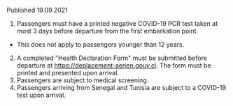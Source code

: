 Published 19.09.2021
1. Passengers must have a printed negative COVID-19 PCR test taken at most 3 days before departure from the first embarkation point.
- This does not apply to passengers younger than 12 years.
2. A completed "Health Declaration Form" must be submitted before departure at <a href="https://deplacement-aerien.gouv.ci">https://deplacement-aerien.gouv.ci</a>. The form must be printed and presented upon arrival.
3. Passengers are subject to medical screening.
4. Passengers arriving from Senegal and Tunisia are subject to a COVID-19 test upon arrival.